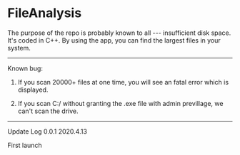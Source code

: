 # FileAnalysis
The purpose of the repo is probably known to all --- insufficient disk space.
It's coded in C++.
By using the app, you can find the largest files in your system.

-------------------------------
Known bug:

1. If you scan 20000+ files at one time, you will see an fatal error which is displayed.

2. If you scan C:/ without granting the .exe file with admin previllage, we can't scan the drive.

-------------------------------
Update Log
0.0.1 2020.4.13

First launch
